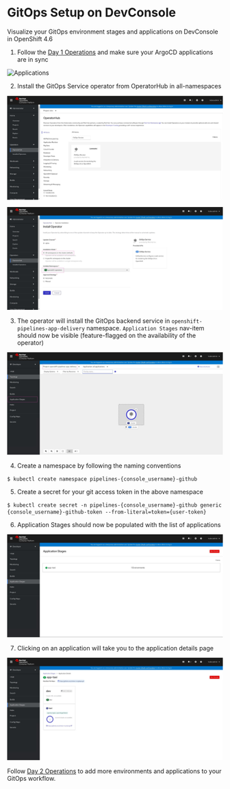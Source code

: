 # GitOps Setup on DevConsole

Visualize your GitOps environment stages and applications on DevConsole in OpenShift 4.6


1. Follow the [Day 1 Operations](../journey/day1) and make sure your ArgoCD applications are in sync 

![Applications](../journey/day1/img/ArgoCD_UI.png)

2. Install the GitOps Service operator from OperatorHub in all-namespaces

![Operator](./img/GitOps_Operator.jpg)

![Installation](./img/GitOps_Installation.jpg)

3. The operator will install the GitOps backend service in `openshift-pipelines-app-delivery` namespace. `Application Stages` nav-item should now be visible (feature-flagged on the availability of the operator)

![Service](./img/GitOps_Service.jpg)

4. Create a namespace by following the naming conventions 
```shell
$ kubectl create namespace pipelines-{console_username}-github
```
5. Create a secret for your git access token in the above namespace
```shell
$ kubectl create secret -n pipelines-{console_username}-github generic {console_username}-github-token --from-literal=token={user-token}
```

6. Application Stages should now be populated with the list of applications

![Application_List](./img/GitOps_Applications.jpg)

7. Clicking on an application will take you to the application details page

![GitOps_Dashboard](./img/GitOps_Dashboard.jpg)


Follow [Day 2 Operations](../journey/day2) to add more environments and applications to your GitOps workflow.